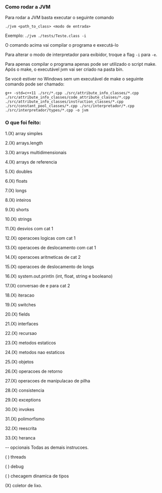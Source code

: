 ### Como rodar a JVM

Para rodar a JVM basta executar o seguinte comando

`./jvm <path_to_class> <modo de entrada>`

Exemplo:
`./jvm ./tests/Teste.class -i`

O comando acima vai compilar o programa e executá-lo

Para alterar o modo de interpretador para exibidor, troque a flag `-i` para `-e`.

Para apenas compilar o programa apenas pode ser utilizado o script make. Após o make, o executável jvm vai ser criado na pasta bin.

Se você estiver no Windows sem um executável de make o seguinte comando pode ser chamado:

`g++ -std=c++11 ./src/*.cpp ./src/attribute_info_classes/*.cpp ./src/attribute_info_classes/code_attribute_classes/*.cpp ./src/attribute_info_classes/instruction_classes/*.cpp ./src/constant_pool_classes/*.cpp ./src/interpretador/*.cpp ./src/interpretador/types/*.cpp -o jvm`

### O que foi feito:

1.(X) array simples

2.(X) arrays.length

3.(X) arrays multidimensionais

4.(X) arrays de referencia

5.(X) doubles

6.(X) floats

7.(X) longs

8.(X) inteiros  

9.(X) shorts

10.(X) strings

11.(X) desvios com cat 1 

12.(X) operacoes logicas com cat 1  

13.(X) operacoes de deslocamento com cat 1 

14.(X) operacoes aritmeticas de cat 2 

15.(X) operacoes de deslocamento de longs

16.(X) system.out.println (int, float, string e booleano)

17.(X) conversao de e para cat 2

18.(X) iteracao

19.(X) switches

20.(X) fields

21.(X) interfaces

22.(X) recursao

23.(X) metodos estaticos  

24.(X) metodos nao estaticos

25.(X) objetos 

26.(X) operacoes de retorno

27.(X) operacoes de manipulacao de pilha

28.(X) consistencia

29.(X) exceptions

30.(X) invokes

31.(X) polimorfismo

32.(X) reescrita

33.(X) heranca


--  opcionais 
Todas as demais instrucoes.

( ) threads

( ) debug

( ) checagem dinamica de tipos

(X) coletor de lixo.
